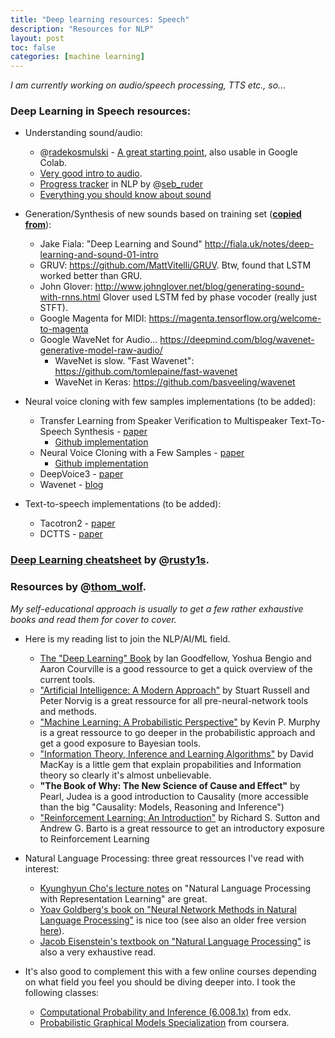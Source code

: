 ```yaml
---
title: "Deep learning resources: Speech"
description: "Resources for NLP"
layout: post
toc: false
categories: [machine learning]
---
```


*I am currently working on audio/speech processing, TTS etc., so...*

### Deep Learning in Speech resources:
* Understanding sound/audio:
	* @[radekosmulski](https://twitter.com/radekosmulski) - [A great starting point](https://github.com/earthspecies/from_zero_to_DSP/), also usable in Google Colab.
	* [Very good intro to audio](https://github.com/mogwai/fastai_audio/blob/master/tutorials/01_Intro_to_Audio.ipynb/).
	* [Progress tracker](https://github.com/sebastianruder/NLP-progress) in NLP by @[seb_ruder](https://twitter.com/seb_ruder)
	* [Everything you should know about sound](https://waitbutwhy.com/2016/03/sound.html)

* Generation/Synthesis of new sounds based on training set (**[copied from](https://github.com/drscotthawley/drscotthawley.github.io/blob/master/_posts/2017-2-6-Machine-Learning-Reference-List.md)**):

    * Jake Fiala: "Deep Learning and Sound" <http://fiala.uk/notes/deep-learning-and-sound-01-intro>
    * GRUV: <https://github.com/MattVitelli/GRUV>.  Btw, found that LSTM worked better than GRU.
    * John Glover: <http://www.johnglover.net/blog/generating-sound-with-rnns.html>  Glover used LSTM fed by phase vocoder (really just STFT).
    * Google Magenta for MIDI: <https://magenta.tensorflow.org/welcome-to-magenta>
    * Google WaveNet for Audio... <https://deepmind.com/blog/wavenet-generative-model-raw-audio/>
        * WaveNet is slow.   "Fast Wavenet": <https://github.com/tomlepaine/fast-wavenet>
        * WaveNet in Keras: <https://github.com/basveeling/wavenet>

* Neural voice cloning with few samples implementations (to be added):
	* Transfer Learning from Speaker Verification to Multispeaker Text-To-Speech Synthesis - [paper](https://arxiv.org/abs/1806.04558)
		* [Github implementation](https://github.com/CorentinJ/Real-Time-Voice-Cloning)
	* Neural Voice Cloning with a Few Samples - [paper](https://arxiv.org/abs/1802.06006)
		* [Github implementation](https://github.com/Sharad24/Neural-Voice-Cloning-with-Few-Samples)
	* DeepVoice3 - [paper](https://arxiv.org/abs/1710.07654)
	* Wavenet - [blog](https://deepmind.com/blog/article/wavenet-generative-model-raw-audio)

* Text-to-speech implementations (to be added):
	* Tacotron2 - [paper](https://arxiv.org/abs/1712.05884)
	* DCTTS - [paper](https://arxiv.org/pdf/1901.04276.pdf)

### [**Deep Learning cheatsheet**](https://github.com/rusty1s/deep-learning-cheatsheet) by @[rusty1s](https://twitter.com/rusty1s).

### Resources by @[thom_wolf](https://twitter.com/Thom_Wolf).

*My self-educational approach is usually to get a few rather exhaustive books and read them for cover to cover.*
* Here is my reading list to join the NLP/AI/ML field.
	* [The "Deep Learning" Book](https://www.deeplearningbook.org/) by Ian Goodfellow, Yoshua Bengio and Aaron Courville is a good ressource to get a quick overview of the current tools.
	* ["Artificial Intelligence: A Modern Approach"](http://aima.cs.berkeley.edu/) by Stuart Russell and Peter Norvig is a great ressource for all pre-neural-network tools and methods.
	* ["Machine Learning: A Probabilistic Perspective"](https://www.cs.ubc.ca/~murphyk/MLbook/) by Kevin P. Murphy is a great ressource to go deeper in the probabilistic approach and get a good exposure to Bayesian tools.
	* ["Information Theory, Inference and Learning Algorithms"](http://www.inference.org.uk/mackay/itila/book.html) by David MacKay is a little gem that explain propabilities and Information theory so clearly it's almost unbelievable.
	* **"The Book of Why: The New Science of Cause and Effect"** by Pearl, Judea is a good introduction to Causality (more accessible than the big "Causality: Models, Reasoning and Inference")
	* ["Reinforcement Learning: An Introduction"](http://incompleteideas.net/book/the-book.html) by Richard S. Sutton and Andrew G. Barto is a great ressource to get an introductory exposure to Reinforcement Learning
* Natural Language Processing: three great ressources I've read with interest:
	* [Kyunghyun Cho's lecture notes](https://github.com/nyu-dl/NLP_DL_Lecture_Note/blob/master/lecture_note.pdf) on "Natural Language Processing with Representation Learning" are great.
	* [Yoav Goldberg's book on "Neural Network Methods in Natural Language Processing"](https://www.amazon.com/Language-Processing-Synthesis-Lectures-Technologies/dp/1627052984) is nice too (see also an older free version [here](https://arxiv.org/abs/1510.00726)).
	* [Jacob Eisenstein's textbook on "Natural Language Processing"](https://github.com/jacobeisenstein/gt-nlp-class/blob/master/notes/eisenstein-nlp-notes.pdf) is also a very exhaustive read.

* It's also good to complement this with a few online courses depending on what field you feel you should be diving deeper into.
I took the following classes:
	* [Computational Probability and Inference (6.008.1x)](https://courses.edx.org/courses/course-v1:MITx+6.008.1x+3T2016/course/) from edx.
	* [Probabilistic Graphical Models Specialization](https://www.coursera.org/specializations/probabilistic-graphical-models) from coursera.
